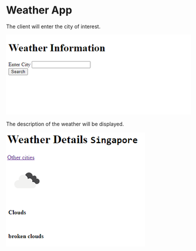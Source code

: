 # Weather App

The client will enter the city of interest.

![devops](weatherApp.png)

The description of the weather will be displayed.

![devops](weatherDetails.png)
